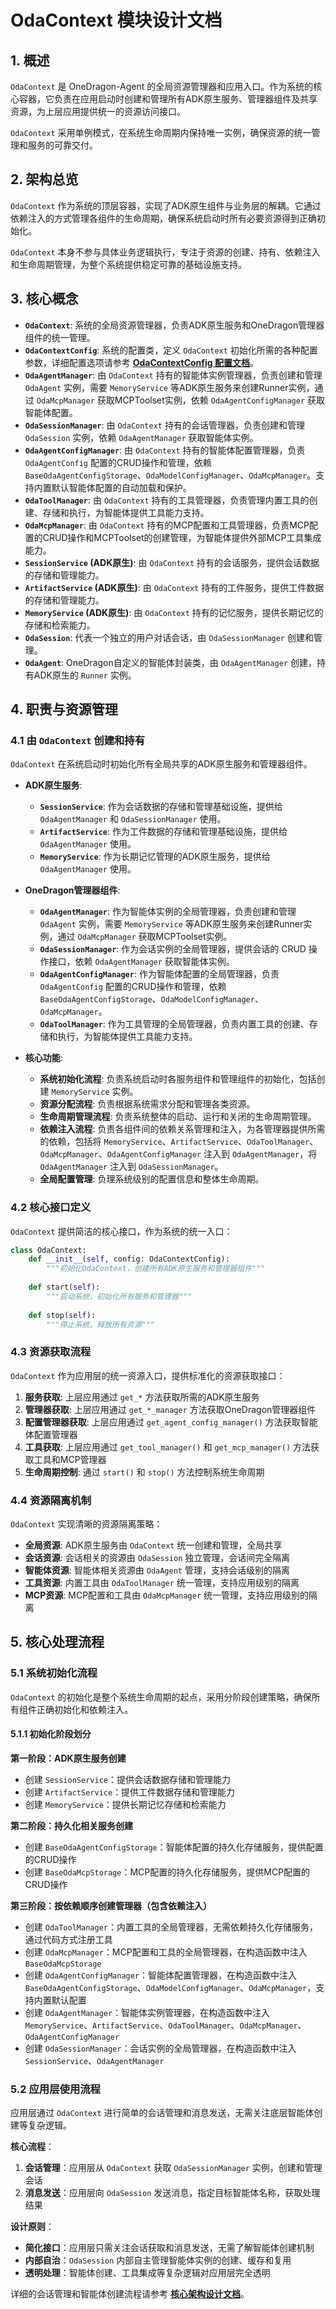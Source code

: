 # OdaContext 模块设计文档

## 1. 概述

`OdaContext` 是 OneDragon-Agent 的全局资源管理器和应用入口。作为系统的核心容器，它负责在应用启动时创建和管理所有ADK原生服务、管理器组件及共享资源，为上层应用提供统一的资源访问接口。

`OdaContext` 采用单例模式，在系统生命周期内保持唯一实例，确保资源的统一管理和服务的可靠交付。

## 2. 架构总览

`OdaContext` 作为系统的顶层容器，实现了ADK原生组件与业务层的解耦。它通过依赖注入的方式管理各组件的生命周期，确保系统启动时所有必要资源得到正确初始化。

`OdaContext` 本身不参与具体业务逻辑执行，专注于资源的创建、持有、依赖注入和生命周期管理，为整个系统提供稳定可靠的基础设施支持。

## 3. 核心概念

*   **`OdaContext`**: 系统的全局资源管理器，负责ADK原生服务和OneDragon管理器组件的统一管理。
*   **`OdaContextConfig`**: 系统的配置类，定义 `OdaContext` 初始化所需的各种配置参数，详细配置选项请参考 **[OdaContextConfig 配置文档](oda_context_config.md)**。
*   **`OdaAgentManager`**: 由 `OdaContext` 持有的智能体实例管理器，负责创建和管理 `OdaAgent` 实例，需要 `MemoryService` 等ADK原生服务来创建Runner实例，通过 `OdaMcpManager` 获取MCPToolset实例，依赖 `OdaAgentConfigManager` 获取智能体配置。
*   **`OdaSessionManager`**: 由 `OdaContext` 持有的会话管理器，负责创建和管理 `OdaSession` 实例，依赖 `OdaAgentManager` 获取智能体实例。
*   **`OdaAgentConfigManager`**: 由 `OdaContext` 持有的智能体配置管理器，负责 `OdaAgentConfig` 配置的CRUD操作和管理，依赖 `BaseOdaAgentConfigStorage`、`OdaModelConfigManager`、`OdaMcpManager`。支持内置默认智能体配置的自动加载和保护。
*   **`OdaToolManager`**: 由 `OdaContext` 持有的工具管理器，负责管理内置工具的创建、存储和执行，为智能体提供工具能力支持。
*   **`OdaMcpManager`**: 由 `OdaContext` 持有的MCP配置和工具管理器，负责MCP配置的CRUD操作和MCPToolset的创建管理，为智能体提供外部MCP工具集成能力。
*   **`SessionService` (ADK原生)**: 由 `OdaContext` 持有的会话服务，提供会话数据的存储和管理能力。
*   **`ArtifactService` (ADK原生)**: 由 `OdaContext` 持有的工件服务，提供工件数据的存储和管理能力。
*   **`MemoryService` (ADK原生)**: 由 `OdaContext` 持有的记忆服务，提供长期记忆的存储和检索能力。
*   **`OdaSession`**: 代表一个独立的用户对话会话，由 `OdaSessionManager` 创建和管理。
*   **`OdaAgent`**: OneDragon自定义的智能体封装类，由 `OdaAgentManager` 创建，持有ADK原生的 `Runner` 实例。

## 4. 职责与资源管理

### 4.1 由 `OdaContext` 创建和持有

`OdaContext` 在系统启动时初始化所有全局共享的ADK原生服务和管理器组件。

*   **ADK原生服务**:
    *   **`SessionService`**: 作为会话数据的存储和管理基础设施，提供给 `OdaAgentManager` 和 `OdaSessionManager` 使用。
    *   **`ArtifactService`**: 作为工件数据的存储和管理基础设施，提供给 `OdaAgentManager` 使用。
    *   **`MemoryService`**: 作为长期记忆管理的ADK原生服务，提供给 `OdaAgentManager` 使用。

*   **OneDragon管理器组件**:
    *   **`OdaAgentManager`**: 作为智能体实例的全局管理器，负责创建和管理 `OdaAgent` 实例，需要 `MemoryService` 等ADK原生服务来创建Runner实例，通过 `OdaMcpManager` 获取MCPToolset实例。
    *   **`OdaSessionManager`**: 作为会话实例的全局管理器，提供会话的 CRUD 操作接口，依赖 `OdaAgentManager` 获取智能体实例。
    *   **`OdaAgentConfigManager`**: 作为智能体配置的全局管理器，负责 `OdaAgentConfig` 配置的CRUD操作和管理，依赖 `BaseOdaAgentConfigStorage`、`OdaModelConfigManager`、`OdaMcpManager`。
    *   **`OdaToolManager`**: 作为工具管理的全局管理器，负责内置工具的创建、存储和执行，为智能体提供工具能力支持。

*   **核心功能**:
    *   **系统初始化流程**: 负责系统启动时各服务组件和管理组件的初始化，包括创建 `MemoryService` 实例。
    *   **资源分配流程**: 负责根据系统需求分配和管理各类资源。
    *   **生命周期管理流程**: 负责系统整体的启动、运行和关闭的生命周期管理。
    *   **依赖注入流程**: 负责各组件间的依赖关系管理和注入，为各管理器提供所需的依赖，包括将 `MemoryService`、`ArtifactService`、`OdaToolManager`、`OdaMcpManager`、`OdaAgentConfigManager` 注入到 `OdaAgentManager`，将 `OdaAgentManager` 注入到 `OdaSessionManager`。
    *   **全局配置管理**: 负理系统级别的配置信息和整体生命周期。

### 4.2 核心接口定义

`OdaContext` 提供简洁的核心接口，作为系统的统一入口：

```python
class OdaContext:
    def __init__(self, config: OdaContextConfig):
        """初始化OdaContext，创建所有ADK原生服务和管理器组件"""
    
    def start(self):
        """启动系统，初始化所有服务和管理器"""
    
    def stop(self):
        """停止系统，释放所有资源"""
```

### 4.3 资源获取流程

`OdaContext` 作为应用层的统一资源入口，提供标准化的资源获取接口：

1. **服务获取**: 上层应用通过 `get_*` 方法获取所需的ADK原生服务
2. **管理器获取**: 上层应用通过 `get_*_manager` 方法获取OneDragon管理器组件
3. **配置管理器获取**: 上层应用通过 `get_agent_config_manager()` 方法获取智能体配置管理器
4. **工具获取**: 上层应用通过 `get_tool_manager()` 和 `get_mcp_manager()` 方法获取工具和MCP管理器
5. **生命周期控制**: 通过 `start()` 和 `stop()` 方法控制系统生命周期

### 4.4 资源隔离机制

`OdaContext` 实现清晰的资源隔离策略：

*   **全局资源**: ADK原生服务由 `OdaContext` 统一创建和管理，全局共享
*   **会话资源**: 会话相关的资源由 `OdaSession` 独立管理，会话间完全隔离
*   **智能体资源**: 智能体相关资源由 `OdaAgent` 管理，支持会话级别的隔离
*   **工具资源**: 内置工具由 `OdaToolManager` 统一管理，支持应用级别的隔离
*   **MCP资源**: MCP配置和工具由 `OdaMcpManager` 统一管理，支持应用级别的隔离

## 5. 核心处理流程

### 5.1 系统初始化流程

`OdaContext` 的初始化是整个系统生命周期的起点，采用分阶段创建策略，确保所有组件正确初始化和依赖注入。

#### 5.1.1 初始化阶段划分

**第一阶段：ADK原生服务创建**
- 创建 `SessionService`：提供会话数据存储和管理能力
- 创建 `ArtifactService`：提供工件数据存储和管理能力  
- 创建 `MemoryService`：提供长期记忆存储和检索能力

**第二阶段：持久化相关服务创建**
- 创建 `BaseOdaAgentConfigStorage`：智能体配置的持久化存储服务，提供配置的CRUD操作
- 创建 `BaseOdaMcpStorage`：MCP配置的持久化存储服务，提供MCP配置的CRUD操作

**第三阶段：按依赖顺序创建管理器（包含依赖注入）**
- 创建 `OdaToolManager`：内置工具的全局管理器，无需依赖持久化存储服务，通过代码方式注册工具
- 创建 `OdaMcpManager`：MCP配置和工具的全局管理器，在构造函数中注入 `BaseOdaMcpStorage`
- 创建 `OdaAgentConfigManager`：智能体配置管理器，在构造函数中注入 `BaseOdaAgentConfigStorage`、`OdaModelConfigManager`、`OdaMcpManager`，支持内置默认配置
- 创建 `OdaAgentManager`：智能体实例管理器，在构造函数中注入 `MemoryService`、`ArtifactService`、`OdaToolManager`、`OdaMcpManager`、`OdaAgentConfigManager`
- 创建 `OdaSessionManager`：会话实例的全局管理器，在构造函数中注入 `SessionService`、`OdaAgentManager`

### 5.2 应用层使用流程

应用层通过 `OdaContext` 进行简单的会话管理和消息发送，无需关注底层智能体创建等复杂逻辑。

**核心流程**：
1. **会话管理**：应用层从 `OdaContext` 获取 `OdaSessionManager` 实例，创建和管理会话
2. **消息发送**：应用层向 `OdaSession` 发送消息，指定目标智能体名称，获取处理结果

**设计原则**：
- **简化接口**：应用层只需关注会话获取和消息发送，无需了解智能体创建机制
- **内部自治**：`OdaSession` 内部自主管理智能体实例的创建、缓存和复用
- **透明处理**：智能体创建、工具集成等复杂逻辑对应用层完全透明

详细的会话管理和智能体创建流程请参考 **[核心架构设计文档](../architecture/core_architecture.md)**。
